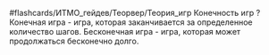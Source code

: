 #flashcards/ИТМО_гейдев/Теорвер/Теория_игр
Конечность игр
?
Конечная игра - игра, которая заканчивается за определенное количество шагов.
Бесконечная игра - игра, которая может продолжаться бесконечно долго.
